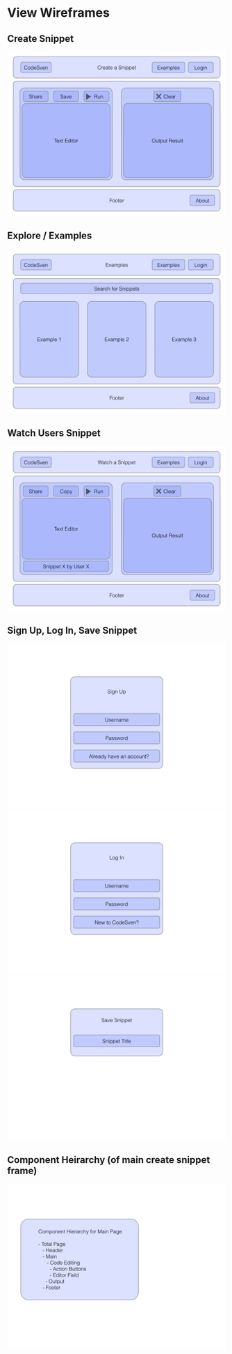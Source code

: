 # View Wireframes

## Create Snippet
![create-snippet]

## Explore / Examples
![explore]

## Watch Users Snippet
![watch-snippet]

## Sign Up, Log In, Save Snippet
![signup]
![login]
![save-snippet]

## Component Heirarchy (of main create snippet frame)
![heirarchy]

[create-snippet]: ./wireframes/CodeSvenCreate.png
[explore]: ./wireframes/CodeSvenExplore.png
[watch-snippet]: ./wireframes/CodeSvenWatch.png
[signup]: ./wireframes/CodeSvenSignUp.png
[login]: ./wireframes/CodeSvenLogIn.png
[save-snippet]: ./wireframes/CodeSvenSave.png
[heirarchy]: ./wireframes/CodeSvenHeirarchy.png
